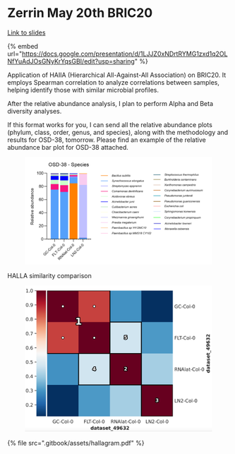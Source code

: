 # Zerrin May 20th BRIC20



[Link to slides](https://docs.google.com/presentation/d/1LJJZ0xNDrtRYMG1zxd1q2OLNfYuAdJOsGNyKrYqsGBI/edit?usp=sharing)

{% embed url="https://docs.google.com/presentation/d/1LJJZ0xNDrtRYMG1zxd1q2OLNfYuAdJOsGNyKrYqsGBI/edit?usp=sharing" %}

Application of HAIIA (Hierarchical All-Against-All Association) on BRIC20. It employs Spearman correlation to analyze correlations between samples, helping identify those with similar microbial profiles.

After the relative abundance analysis, I plan to perform Alpha and Beta diversity analyses.&#x20;

If this format works for you, I can send all the relative abundance plots (phylum, class, order, genus, and species), along with the methodology and results for OSD-38, tomorrow. Please find an example of the relative abundance bar plot for OSD-38 attached.



<figure><img src=".gitbook/assets/image.png" alt=""><figcaption></figcaption></figure>

HALLA similarity comparison&#x20;

<figure><img src=".gitbook/assets/image (1).png" alt=""><figcaption></figcaption></figure>

{% file src=".gitbook/assets/hallagram.pdf" %}
